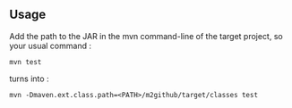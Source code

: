 


## Usage
Add the path to the JAR in the mvn command-line of the target project, so your usual command : 
```
mvn test
```
turns into : 
```
mvn -Dmaven.ext.class.path=<PATH>/m2github/target/classes test
```
